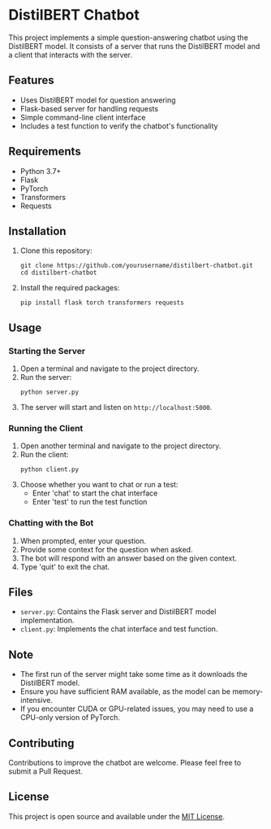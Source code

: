 # DistilBERT Chatbot

This project implements a simple question-answering chatbot using the DistilBERT model. It consists of a server that runs the DistilBERT model and a client that interacts with the server.

## Features

- Uses DistilBERT model for question answering
- Flask-based server for handling requests
- Simple command-line client interface
- Includes a test function to verify the chatbot's functionality

## Requirements

- Python 3.7+
- Flask
- PyTorch
- Transformers
- Requests

## Installation

1. Clone this repository:
   ```
   git clone https://github.com/yourusername/distilbert-chatbot.git
   cd distilbert-chatbot
   ```

2. Install the required packages:
   ```
   pip install flask torch transformers requests
   ```

## Usage

### Starting the Server

1. Open a terminal and navigate to the project directory.
2. Run the server:
   ```
   python server.py
   ```
3. The server will start and listen on `http://localhost:5000`.

### Running the Client

1. Open another terminal and navigate to the project directory.
2. Run the client:
   ```
   python client.py
   ```
3. Choose whether you want to chat or run a test:
   - Enter 'chat' to start the chat interface
   - Enter 'test' to run the test function

### Chatting with the Bot

1. When prompted, enter your question.
2. Provide some context for the question when asked.
3. The bot will respond with an answer based on the given context.
4. Type 'quit' to exit the chat.

## Files

- `server.py`: Contains the Flask server and DistilBERT model implementation.
- `client.py`: Implements the chat interface and test function.

## Note

- The first run of the server might take some time as it downloads the DistilBERT model.
- Ensure you have sufficient RAM available, as the model can be memory-intensive.
- If you encounter CUDA or GPU-related issues, you may need to use a CPU-only version of PyTorch.

## Contributing

Contributions to improve the chatbot are welcome. Please feel free to submit a Pull Request.

## License

This project is open source and available under the [MIT License](LICENSE).
